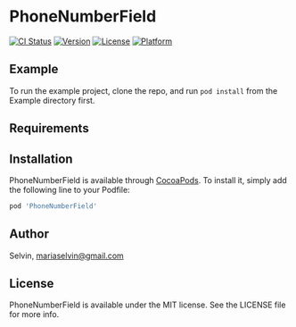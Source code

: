 # PhoneNumberField

[![CI Status](https://img.shields.io/travis/Selvin/PhoneNumberField.svg?style=flat)](https://travis-ci.org/s3lvin/PhoneNumberField)
[![Version](https://img.shields.io/cocoapods/v/PhoneNumberField.svg?style=flat)](https://cocoapods.org/pods/PhoneNumberField)
[![License](https://img.shields.io/cocoapods/l/PhoneNumberField.svg?style=flat)](https://cocoapods.org/pods/PhoneNumberField)
[![Platform](https://img.shields.io/cocoapods/p/PhoneNumberField.svg?style=flat)](https://cocoapods.org/pods/PhoneNumberField)

## Example

To run the example project, clone the repo, and run `pod install` from the Example directory first.

## Requirements

## Installation

PhoneNumberField is available through [CocoaPods](https://cocoapods.org). To install
it, simply add the following line to your Podfile:

```ruby
pod 'PhoneNumberField'
```

## Author

Selvin, mariaselvin@gmail.com

## License

PhoneNumberField is available under the MIT license. See the LICENSE file for more info.
